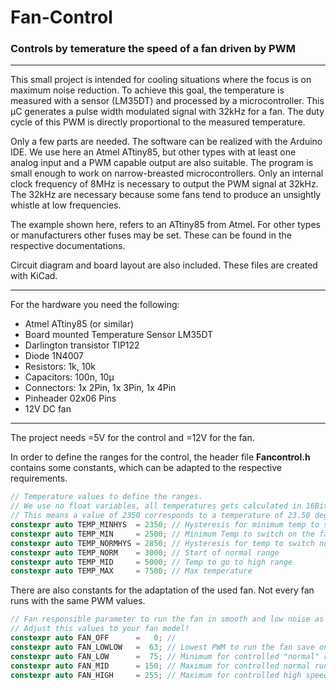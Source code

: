 # Fan-Control
### Controls by temerature the speed of a fan driven by PWM
***
This small project is intended for cooling situations where the focus is on maximum noise reduction. To achieve this goal, the temperature is measured with a sensor (LM35DT) and processed by a microcontroller. This µC generates a pulse width modulated signal with 32kHz for a fan. The duty cycle of this PWM is directly proportional to the measured temperature.

Only a few parts are needed. The software can be realized with the Arduino IDE. We use here an Atmel ATtiny85, but other types with at least one analog input and a PWM capable output are also suitable.
The program is small enough to work on narrow-breasted microcontrollers. Only an internal clock frequency of 8MHz is necessary to output the PWM signal at 32kHz.
The 32kHz are necessary because some fans tend to produce an unsightly whistle at low frequencies.

The example shown here, refers to an ATtiny85 from Atmel. For other types or manufacturers other fuses may be set. These can be found in the respective documentations.

Circuit diagram and board layout are also included. These files are created with KiCad.
***
For the hardware you need the following:
+ Atmel ATtiny85 (or similar)
+ Board mounted Temperature Sensor LM35DT 
+ Darlington transistor TIP122
+ Diode 1N4007
+ Resistors: 1k, 10k
+ Capacitors: 100n, 10µ
+ Connectors: 1x 2Pin, 1x 3Pin, 1x 4Pin
+ Pinheader 02x06 Pins
+ 12V DC fan
***
The project needs =5V for the control and =12V for the fan.

In order to define the ranges for the control, the header file **Fancontrol.h** contains some constants, which can be adapted to the respective requirements.

```c
// Temperature values to define the ranges.
// We use no float variables, all temperatures gets calculated in 16Bit uint16_t!
// This means a value of 2350 corresponds to a temperature of 23.50 degrees Celsius
constexpr auto TEMP_MINHYS  = 2350; // Hysteresis for minimum temp to switch off the running fan
constexpr auto TEMP_MIN     = 2500; // Minimum Temp to switch on the fan
constexpr auto TEMP_NORMHYS = 2850; // Hysteresis for temp to switch normal range off
constexpr auto TEMP_NORM    = 3000; // Start of normal range
constexpr auto TEMP_MID     = 5000; // Temp to go to high range
constexpr auto TEMP_MAX     = 7500; // Max temperature
```

There are also constants for the adaptation of the used fan. Not every fan runs with the same PWM values.
```c
// Fan responsible parameter to run the fan in smooth and low noise as possible
// Adjust this values to your fan model!
constexpr auto FAN_OFF      =   0; //
constexpr auto FAN_LOWLOW   =  63; // Lowest PWM to run the fan save on minimum noise
constexpr auto FAN_LOW      =  75; // Minimum for controlled "normal" run
constexpr auto FAN_MID      = 150; // Maximum for controlled normal run and minimum for high speed run
constexpr auto FAN_HIGH     = 255; // Maximum for controlled high speed
```
